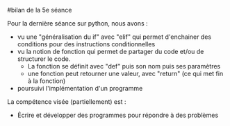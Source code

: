 #bilan de la 5e séance

Pour la dernière séance sur python, nous avons : 
 - vu une "généralisation du if" avec "elif" qui permet d'enchainer des conditions pour des instructions conditionnelles
 - vu la notion de fonction qui permet de partager du code et/ou de structurer le code. 
   - La fonction se définit avec "def" puis son nom puis ses paramètres
   - une fonction peut retourner une valeur, avec "return" (ce qui met fin à la fonction)
 - poursuivi l'implémentation d'un programme 

La compétence visée (partiellement) est : 
  - Écrire et développer des programmes pour répondre à des problèmes
